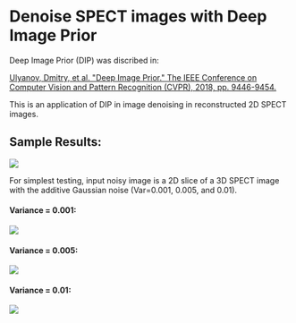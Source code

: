 # Denoise SPECT images with Deep Image Prior
Deep Image Prior (DIP) was discribed in:

<a href="http://openaccess.thecvf.com/content_cvpr_2018/papers/Ulyanov_Deep_Image_Prior_CVPR_2018_paper.pdf">Ulyanov, Dmitry, et al. "Deep Image Prior." The IEEE Conference on Computer Vision and Pattern Recognition (CVPR), 2018, pp. 9446-9454.</a>

This is an application of DIP in image denoising in reconstructed 2D SPECT images.

## Sample Results:
![](https://github.com/junyuchen245/SPECT-Img-Denoising-DIP/blob/master/sample_img/var001.gif)

For simplest testing, input noisy image is a 2D slice of a 3D SPECT image with the additive Gaussian noise (Var=0.001, 0.005, and 0.01).
#### Variance = 0.001:
![](https://github.com/junyuchen245/SPECT-Img-Denoising-DIP/blob/master/sample_img/var=001.png)
#### Variance = 0.005:
![](https://github.com/junyuchen245/SPECT-Img-Denoising-DIP/blob/master/sample_img/var=005.png)
#### Variance = 0.01:
![](https://github.com/junyuchen245/SPECT-Img-Denoising-DIP/blob/master/sample_img/var=01.png)
